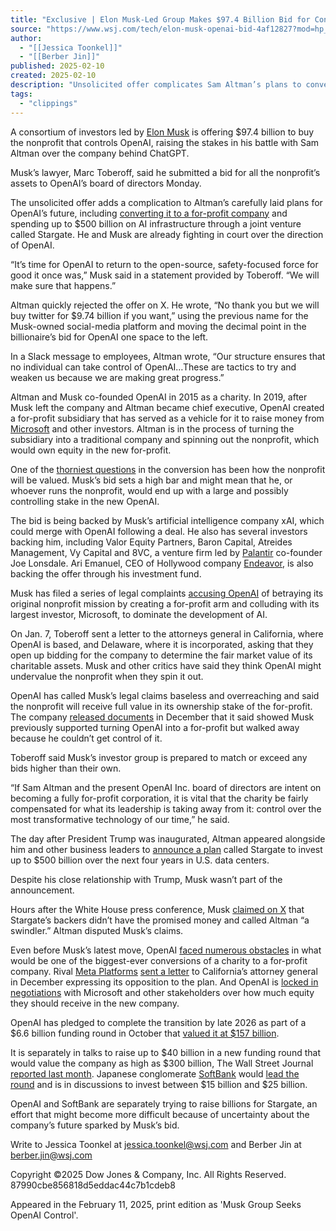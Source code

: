 ```yaml
---
title: "Exclusive | Elon Musk-Led Group Makes $97.4 Billion Bid for Control of OpenAI"
source: "https://www.wsj.com/tech/elon-musk-openai-bid-4af12827?mod=hp_lead_pos1"
author:
  - "[[Jessica Toonkel]]"
  - "[[Berber Jin]]"
published: 2025-02-10
created: 2025-02-10
description: "Unsolicited offer complicates Sam Altman’s plans to convert OpenAI to a for-profit company"
tags:
  - "clippings"
---
```

A consortium of investors led by [Elon Musk](https://www.wsj.com/topics/person/elon-musk) is offering $97.4 billion to buy the nonprofit that controls OpenAI, raising the stakes in his battle with Sam Altman over the company behind ChatGPT.

Musk’s lawyer, Marc Toberoff, said he submitted a bid for all the nonprofit’s assets to OpenAI’s board of directors Monday.

The unsolicited offer adds a complication to Altman’s carefully laid plans for OpenAI’s future, including [converting it to a for-profit company](https://www.wsj.com/tech/ai/openai-chief-technology-officer-resigns-7a8b4639?mod=article_inline) and spending up to $500 billion on AI infrastructure through a joint venture called Stargate. He and Musk are already fighting in court over the direction of OpenAI.

“It’s time for OpenAI to return to the open-source, safety-focused force for good it once was,” Musk said in a statement provided by Toberoff. “We will make sure that happens.”

Altman quickly rejected the offer on X. He wrote, “No thank you but we will buy twitter for $9.74 billion if you want,” using the previous name for the Musk-owned social-media platform and moving the decimal point in the billionaire’s bid for OpenAI one space to the left.

In a Slack message to employees, Altman wrote, “Our structure ensures that no individual can take control of OpenAI…These are tactics to try and weaken us because we are making great progress.”

Altman and Musk co-founded OpenAI in 2015 as a charity. In 2019, after Musk left the company and Altman became chief executive, OpenAI created a for-profit subsidiary that has served as a vehicle for it to raise money from [Microsoft](https://www.wsj.com/market-data/quotes/MSFT) and other investors. Altman is in the process of turning the subsidiary into a traditional company and spinning out the nonprofit, which would own equity in the new for-profit. 

One of the [thorniest questions](https://www.wsj.com/tech/ai/open-ai-division-for-profit-da26c24b?mod=article_inline) in the conversion has been how the nonprofit will be valued. Musk’s bid sets a high bar and might mean that he, or whoever runs the nonprofit, would end up with a large and possibly controlling stake in the new OpenAI.

The bid is being backed by Musk’s artificial intelligence company xAI, which could merge with OpenAI following a deal. He also has several investors backing him, including Valor Equity Partners, Baron Capital, Atreides Management, Vy Capital and 8VC, a venture firm led by [Palantir](https://www.wsj.com/market-data/quotes/PLTR) co-founder Joe Lonsdale. Ari Emanuel, CEO of Hollywood company [Endeavor](https://www.wsj.com/market-data/quotes/EDR), is also backing the offer through his investment fund.

Musk has filed a series of legal complaints [accusing OpenAI](https://www.wsj.com/tech/ai/elon-musk-openai-microsoft-lawsuit-chatgpt-224f93f5?mod=article_inline) of betraying its original nonprofit mission by creating a for-profit arm and colluding with its largest investor, Microsoft, to dominate the development of AI.

On Jan. 7, Toberoff sent a letter to the attorneys general in California, where OpenAI is based, and Delaware, where it is incorporated, asking that they open up bidding for the company to determine the fair market value of its charitable assets. Musk and other critics have said they think OpenAI might undervalue the nonprofit when they spin it out.

OpenAI has called Musk’s legal claims baseless and overreaching and said the nonprofit will receive full value in its ownership stake of the for-profit. The company [released documents](https://www.wsj.com/tech/ai/elon-musk-open-ai-lawsuit-response-c1f415f8?mod=article_inline) in December that it said showed Musk previously supported turning OpenAI into a for-profit but walked away because he couldn’t get control of it.

Toberoff said Musk’s investor group is prepared to match or exceed any bids higher than their own.

“If Sam Altman and the present OpenAI Inc. board of directors are intent on becoming a fully for-profit corporation, it is vital that the charity be fairly compensated for what its leadership is taking away from it: control over the most transformative technology of our time,” he said.

The day after President Trump was inaugurated, Altman appeared alongside him and other business leaders to [announce a plan](https://www.wsj.com/tech/ai/tech-leaders-pledge-up-to-500-billion-in-ai-investment-in-u-s-da506cd4?mod=article_inline) called Stargate to invest up to $500 billion over the next four years in U.S. data centers.

Despite his close relationship with Trump, Musk wasn’t part of the announcement.

Hours after the White House press conference, Musk [claimed on X](https://www.wsj.com/tech/musk-pours-cold-water-on-trump-backed-stargate-ai-project-53428d16?mod=article_inline) that Stargate’s backers didn’t have the promised money and called Altman “a swindler.” Altman disputed Musk’s claims.

Even before Musk’s latest move, OpenAI [faced numerous obstacles](https://www.wsj.com/tech/ai/openais-complex-path-to-becoming-a-for-profit-company-bad21a42?mod=article_inline) in what would be one of the biggest-ever conversions of a charity to a for-profit company. Rival [Meta Platforms](https://www.wsj.com/market-data/quotes/META) [sent a letter](https://www.wsj.com/tech/ai/elon-musk-open-ai-lawsuit-response-c1f415f8?mod=article_inline) to California’s attorney general in December expressing its opposition to the plan. And OpenAI is [locked in negotiations](https://www.wsj.com/tech/ai/the-14-billion-question-dividing-openai-and-microsoft-71cf7d37?mod=article_inline) with Microsoft and other stakeholders over how much equity they should receive in the new company. 

OpenAI has pledged to complete the transition by late 2026 as part of a $6.6 billion funding round in October that [valued it at $157 billion](https://www.wsj.com/tech/ai/openai-nearly-doubles-valuation-to-157-billion-in-funding-round-ee220607?mod=article_inline). 

It is separately in talks to raise up to $40 billion in a new funding round that would value the company as high as $300 billion, The Wall Street Journal [reported last month](https://www.wsj.com/tech/ai/openaiin-talks-for-huge-investment-round-valuing-it-up-to-300-billion-2a2d4327?mod=article_inline). Japanese conglomerate [SoftBank](https://www.wsj.com/market-data/quotes/JP/XTKS/9984) would [lead the round](https://www.wsj.com/tech/ai/openais-sam-altman-and-softbanks-masayoshi-son-are-ais-new-power-couple-fa82e8cf?mod=article_inline) and is in discussions to invest between $15 billion and $25 billion. 

OpenAI and SoftBank are separately trying to raise billions for Stargate, an effort that might become more difficult because of uncertainty about the company’s future sparked by Musk’s bid.

Write to Jessica Toonkel at [jessica.toonkel@wsj.com](https://www.wsj.com/tech/) and Berber Jin at [berber.jin@wsj.com](https://www.wsj.com/tech/)

Copyright ©2025 Dow Jones & Company, Inc. All Rights Reserved. 87990cbe856818d5eddac44c7b1cdeb8

Appeared in the February 11, 2025, print edition as 'Musk Group Seeks OpenAI Control'.